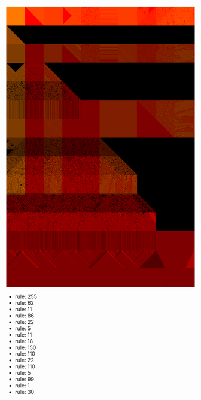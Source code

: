 ![photo](./output.png) 
 * rule: 255
* rule: 62
* rule: 11
* rule: 86
* rule: 22
* rule: 5
* rule: 11
* rule: 18
* rule: 150
* rule: 110
* rule: 22
* rule: 110
* rule: 5
* rule: 99
* rule: 1
* rule: 30
